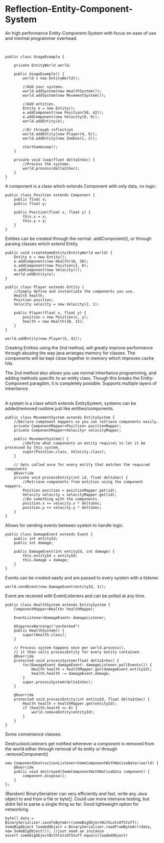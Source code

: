 Reflection-Entity-Component-System
==================================

An high performance Entity-Component-System with focus on ease of use and minimal programmer overhead.

<br>

	public class UsageExample {
	
		private EntityWorld world;
		
		public UsageExample() {
			world = new EntityWorld();
			
			//Add your systems.
			world.addSystem(new HealthSystem());
			world.addSystem(new MovementSystem());
			
			//Add entities.
			Entity e = new Entity();
			e.addComponent(new Position(50, 42));
			e.addComponent(new Velocity(0, 0));
			world.addEntity(e);
			
			//Or through reflection
			world.addEntity(new Player(4, 6));
			world.addEntity(new Zombie(1, 2));
			
			startGameLoop();
		}
		
		private void loop(float deltaInSec) {
			//Process the systems.
			world.process(deltaInSec);
		}
	}

A component is a class which extends Component with only data, no logic:

	public class Position extends Component {
		public float x;
		public float y;
	
		public Position(float x, float y) {
			this.x = x;
			this.y = y;
		}
	}

Entities can be created through the normal .addComponent(), or through parsing classes which extend Entity.

	public void createSomeEntity(EntityWorld world) {
		Entity e = new Entity();
		e.addComponent(new Health(10, 20);
		e.addComponent(new Position(2, 0);
		e.addComponent(new Velocity());
		world.addEntity(e);
	}

	public class Player extends Entity {
		//Simply define and instantiate the components you use.
		Health health;
		Position position;
		Velocity velocity = new Velocity(2, 1);
	
		public Player(float x, float y) {
			position = new Position(x, y);
			health = new Health(10, 15);
		}
	}
	
	world.addEntity(new Player(5, 42));
	
Creating Entities using the 2nd method, will greatly improve performance through abusing the way java
arranges memory for classes. The components will be kept close together in memory which improves cache hits.

The 2nd method also allows you use normal inheritance programming, and adding methods specific to an entity class.
Though this breaks the Entity-Component paragdim, it is completely possible. Supports multiple layers of inheritance.
<br><br>
	
A system is a class which extends EntitySystem, systems can be added/removed runtime just like entities/components.

	public class MovementSystem extends EntitySystem {
		//Declare component mappers so you can retrieve components easily.
		private ComponentMapper<Position> positionMapper;
		private ComponentMapper<Velocity> velocityMapper;
		
		public MovementSystem() {
			//Define what components an entity requires to let it be processed by this system.
			super(Position.class, Velocity.class);
		}
	
		// Gets called once for every entity that matches the required components
		@Override
		private void processEntity(int id, float deltaSec) {
			//Retrieve components from entities using the component mappers.
			Position position = positionMapper.get(id);
			Velocity velocity = velocityMapper.get(id);
			//Do something with the components.
			position.x += velocity.x * deltaSec;
			position.y += velocity.y * deltaSec;
		}
	}
	
Allows for sending events between system to handle logic.

	public class DamageEvent extends Event {
		public int entityId;
		public int damage;
	
		public DamageEvent(int entityId, int damage) {
			this.entityId = entityId;
			this.damage = damage;
		}
	}

Events can be created easily and are passed to every system with a listener.

	world.sendEvent(new DamageEvent(entityId, 1));
	
Event are received with EventListeners and can be polled at any time.

	public class HealthSystem extends EntitySystem {
		ComponentMapper<Health> healthMapper;
	
		EventListener<DamageEvent> damageListener;
	
		@SuppressWarnings("unchecked")
		public HealthSystem() {
			super(Health.class);
		}
	
		// Process system happens once per world.process(), 
		// it then calls processEntity for every entity contained.
		@Override
		protected void processSystem(float deltaInSec) {
			for(DamageEvent damageEvent: damageListener.pollEvents()) {
				Health health = healthMapper.get(damageEvent.entityId);
				health.health -= damageEvent.damage;
			}
			super.processSystem(deltaInSec);
		}
	
		@Override
		protected void processEntity(int entityId, float deltaInSec) {
			Health health = healthMapper.get(entityId);
			if (health.health <= 0) {
				world.removeEntity(entityId);
			}
		}
	}

Some convenience classes:

DestructionListeners get notified whenever a component is removed from the world either through
removal of its entity or through .removeComponent()

	new ComponentDestructionListener<SomeComponentWithNativeData>(world) {
		@Override
		public void destroyed(SomeComponentWithNativeData component) {
			component.dispose();
		}
	};
	
(Random) BinarySerializer can very efficiently and fast, write any Java object to and from a file or byte[].
Could use more intensive testing, but didnt fail to parse a single thing so far. Good lightweight option for networking.

	byte[] data = BinarySerializer.saveToByteArr(someBigObjectWithLotsOfStuff);
	SomeBigObject loadedObject = BinarySerializer.readFromByteArr(data, new SomeBigObject()); //just need an instance
	assert someBigObjectWithlotsOfStuff.equals(loadedObject)

